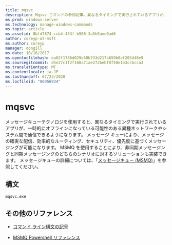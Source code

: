 ```yaml
---
title: mqsvc
description: Mqsvc コマンドの参照記事。異なるタイミングで実行されているアプリが、一時的にオフラインになっている可能性がある異種ネットワークやシステム間で通信できるようにします。
ms.prod: windows-server
ms.technology: manage-windows-commands
ms.topic: article
ms.assetid: 8bfd7874-ccb4-453f-b908-3a5b9aee0ad6
author: coreyp-at-msft
ms.author: coreyp
manager: dongill
ms.date: 10/16/2017
ms.openlocfilehash: ea02f1786d029e58b733d217a659b0af203d48e9
ms.sourcegitcommit: d5e27c1f2f168a71ae272bebf8f50e1b3ccbcca3
ms.translationtype: MT
ms.contentlocale: ja-JP
ms.lasthandoff: 07/23/2020
ms.locfileid: "86956934"
---
```

# <a name="mqsvc"></a>mqsvc

メッセージキューテクノロジを使用すると、異なるタイミングで実行されているアプリが、一時的にオフラインになっている可能性のある異種ネットワークやシステム間で通信できるようになります。 メッセージ キューにより、メッセージの確実な配信、効率的なルーティング、セキュリティ、優先度に基づくメッセージングが可能になります。 MSMQ を使用することにより、非同期メッセージングと同期メッセージングのどちらのシナリオに対するソリューションも実装できます。 メッセージキューの詳細については、「[メッセージキュー (MSMQ)](/previous-versions/windows/desktop/legacy/ms711472(v=vs.85))」を参照してください。

## <a name="syntax"></a>構文

```
mqsvc.exe
```

## <a name="additional-references"></a>その他のリファレンス

- [コマンド ライン構文の記号](command-line-syntax-key.md)

- [MSMQ Powershell リファレンス](/powershell/module/msmq/?view=win10-ps)
